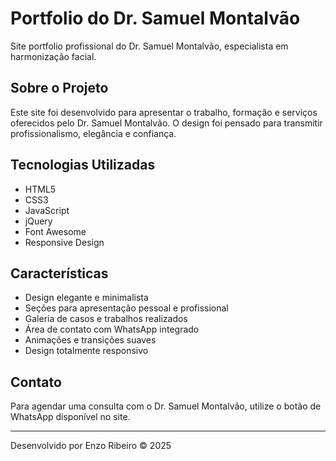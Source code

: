 # Portfolio do Dr. Samuel Montalvão

Site portfolio profissional do Dr. Samuel Montalvão, especialista em harmonização facial.

## Sobre o Projeto

Este site foi desenvolvido para apresentar o trabalho, formação e serviços oferecidos pelo Dr. Samuel Montalvão. O design foi pensado para transmitir profissionalismo, elegância e confiança.

## Tecnologias Utilizadas

- HTML5
- CSS3
- JavaScript
- jQuery
- Font Awesome
- Responsive Design

## Características

- Design elegante e minimalista
- Seções para apresentação pessoal e profissional
- Galeria de casos e trabalhos realizados
- Área de contato com WhatsApp integrado
- Animações e transições suaves
- Design totalmente responsivo

## Contato

Para agendar uma consulta com o Dr. Samuel Montalvão, utilize o botão de WhatsApp disponível no site.

---

Desenvolvido por Enzo Ribeiro © 2025
